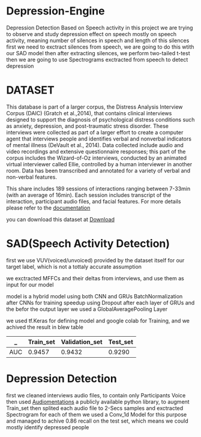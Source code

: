 # Depression-Engine
Depression Detection Based on Speech activity
in this project we are trying to observe and study depression effect on speech
mostly on speech activity, meaning number of silences in speech and length of this silences 
first we need to exctract silences from speech, we are going to do this wtith our SAD model
then after extracting silences, we perform two-tailed t-test
then we are going to use Spectrograms exctracted from speech to detect depression

# DATASET

This database is part of a larger corpus, the Distress Analysis Interview Corpus (DAIC) (Gratch et al.,2014), that contains clinical interviews designed to support the diagnosis of psychological distress conditions such as anxiety, depression, and post-traumatic stress disorder. These interviews were collected as part of a larger effort to create a computer agent that interviews people and identifies verbal and nonverbal indicators of mental illness (DeVault et al., 2014). Data collected include audio and video recordings and extensive questionnaire responses; this part of the corpus includes the Wizard-of-Oz interviews, conducted by an animated virtual interviewer called Ellie, controlled by a human interviewer in another room. Data has been transcribed and annotated for a variety of verbal and non-verbal features.

This share includes 189 sessions of interactions ranging between 7-33min (with an average of 16min). Each session includes transcript of the interaction, participant audio files, and facial features. For more details please refer to the [documentation](https://dcapswoz.ict.usc.edu/wwwutil_files/DAICWOZDepression_Documentation.pdf)

you can download this dataset at [Download](https://dcapswoz.ict.usc.edu/)


# SAD(Speech Activity Detection)

first we use VUV(voiced/unvoiced) provided by the dataset itself for our target label, which is not a tottaly accurate assumption

we exctracted MFFCs and their deltas from interviews, and use them as input for our model

model is a hybrid model using both CNN and GRUs
BatchNormalization after CNNs for training speedup
using Dropout after each layer of GRUs 
and the befor the output layer we used a GlobalAveragePooling Layer

we used tf.Keras for defining model and google colab for Training, and we achived the result in blew table

| _ | Train_set | Validation_set | Test_set |
| ------------- | ------------- | ------------- |------------- |
|AUC  | 0.9457  | 0.9432  |0.9290  |




# Depression Detection 

first we cleaned interviews audio files, to contain only Participants Voice
then used [Audiomentations](https://github.com/iver56/audiomentations) a publicly available python library, to augment Train_set
then splited each audio file to 2-Secs samples and exctracted Spectrogram for each of them
we used a Conv_1d Model for this purpose and managed to achive 0.86 recall on the test set, which means we could mostly identify depressed people


